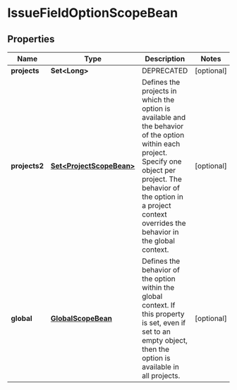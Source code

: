 

# IssueFieldOptionScopeBean


## Properties

Name | Type | Description | Notes
------------ | ------------- | ------------- | -------------
**projects** | **Set&lt;Long&gt;** | DEPRECATED |  [optional]
**projects2** | [**Set&lt;ProjectScopeBean&gt;**](ProjectScopeBean.md) | Defines the projects in which the option is available and the behavior of the option within each project. Specify one object per project. The behavior of the option in a project context overrides the behavior in the global context. |  [optional]
**global** | [**GlobalScopeBean**](GlobalScopeBean.md) | Defines the behavior of the option within the global context. If this property is set, even if set to an empty object, then the option is available in all projects. |  [optional]



